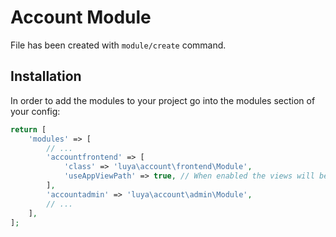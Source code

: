 # Account Module
 
File has been created with `module/create` command. 
 
## Installation

In order to add the modules to your project go into the modules section of your config:

```php
return [
    'modules' => [
        // ...
        'accountfrontend' => [
            'class' => 'luya\account\frontend\Module',
            'useAppViewPath' => true, // When enabled the views will be looked up in the @app/views folder, otherwise the views shipped with the module will be used.
        ],
        'accountadmin' => 'luya\account\admin\Module',
        // ...
    ],
];
```